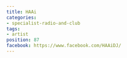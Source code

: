 ```yaml
---
title: HAAi
categories:
- specialist-radio-and-club
tags:
- artist
position: 87
facebook: https://www.facebook.com/HAAiDJ/
---
```


